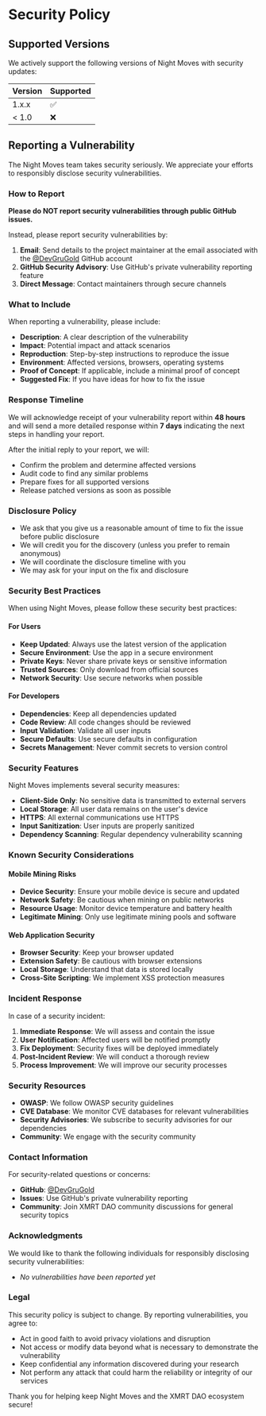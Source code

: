 # Security Policy

## Supported Versions

We actively support the following versions of Night Moves with security updates:

| Version | Supported          |
| ------- | ------------------ |
| 1.x.x   | :white_check_mark: |
| < 1.0   | :x:                |

## Reporting a Vulnerability

The Night Moves team takes security seriously. We appreciate your efforts to responsibly disclose security vulnerabilities.

### How to Report

**Please do NOT report security vulnerabilities through public GitHub issues.**

Instead, please report security vulnerabilities by:

1. **Email**: Send details to the project maintainer at the email associated with the [@DevGruGold](https://github.com/DevGruGold) GitHub account
2. **GitHub Security Advisory**: Use GitHub's private vulnerability reporting feature
3. **Direct Message**: Contact maintainers through secure channels

### What to Include

When reporting a vulnerability, please include:

- **Description**: A clear description of the vulnerability
- **Impact**: Potential impact and attack scenarios
- **Reproduction**: Step-by-step instructions to reproduce the issue
- **Environment**: Affected versions, browsers, operating systems
- **Proof of Concept**: If applicable, include a minimal proof of concept
- **Suggested Fix**: If you have ideas for how to fix the issue

### Response Timeline

We will acknowledge receipt of your vulnerability report within **48 hours** and will send a more detailed response within **7 days** indicating the next steps in handling your report.

After the initial reply to your report, we will:

- Confirm the problem and determine affected versions
- Audit code to find any similar problems
- Prepare fixes for all supported versions
- Release patched versions as soon as possible

### Disclosure Policy

- We ask that you give us a reasonable amount of time to fix the issue before public disclosure
- We will credit you for the discovery (unless you prefer to remain anonymous)
- We will coordinate the disclosure timeline with you
- We may ask for your input on the fix and disclosure

### Security Best Practices

When using Night Moves, please follow these security best practices:

#### For Users

- **Keep Updated**: Always use the latest version of the application
- **Secure Environment**: Use the app in a secure environment
- **Private Keys**: Never share private keys or sensitive information
- **Trusted Sources**: Only download from official sources
- **Network Security**: Use secure networks when possible

#### For Developers

- **Dependencies**: Keep all dependencies updated
- **Code Review**: All code changes should be reviewed
- **Input Validation**: Validate all user inputs
- **Secure Defaults**: Use secure defaults in configuration
- **Secrets Management**: Never commit secrets to version control

### Security Features

Night Moves implements several security measures:

- **Client-Side Only**: No sensitive data is transmitted to external servers
- **Local Storage**: All user data remains on the user's device
- **HTTPS**: All external communications use HTTPS
- **Input Sanitization**: User inputs are properly sanitized
- **Dependency Scanning**: Regular dependency vulnerability scanning

### Known Security Considerations

#### Mobile Mining Risks

- **Device Security**: Ensure your mobile device is secure and updated
- **Network Safety**: Be cautious when mining on public networks
- **Resource Usage**: Monitor device temperature and battery health
- **Legitimate Mining**: Only use legitimate mining pools and software

#### Web Application Security

- **Browser Security**: Keep your browser updated
- **Extension Safety**: Be cautious with browser extensions
- **Local Storage**: Understand that data is stored locally
- **Cross-Site Scripting**: We implement XSS protection measures

### Incident Response

In case of a security incident:

1. **Immediate Response**: We will assess and contain the issue
2. **User Notification**: Affected users will be notified promptly
3. **Fix Deployment**: Security fixes will be deployed immediately
4. **Post-Incident Review**: We will conduct a thorough review
5. **Process Improvement**: We will improve our security processes

### Security Resources

- **OWASP**: We follow OWASP security guidelines
- **CVE Database**: We monitor CVE databases for relevant vulnerabilities
- **Security Advisories**: We subscribe to security advisories for our dependencies
- **Community**: We engage with the security community

### Contact Information

For security-related questions or concerns:

- **GitHub**: [@DevGruGold](https://github.com/DevGruGold)
- **Issues**: Use GitHub's private vulnerability reporting
- **Community**: Join XMRT DAO community discussions for general security topics

### Acknowledgments

We would like to thank the following individuals for responsibly disclosing security vulnerabilities:

- *No vulnerabilities have been reported yet*

### Legal

This security policy is subject to change. By reporting vulnerabilities, you agree to:

- Act in good faith to avoid privacy violations and disruption
- Not access or modify data beyond what is necessary to demonstrate the vulnerability
- Keep confidential any information discovered during your research
- Not perform any attack that could harm the reliability or integrity of our services

Thank you for helping keep Night Moves and the XMRT DAO ecosystem secure!

